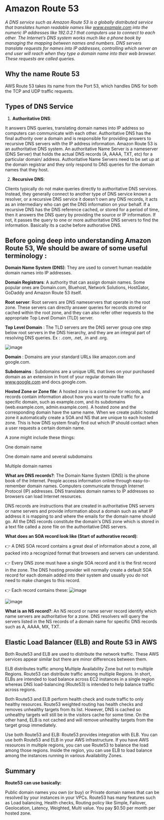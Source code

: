 # Amazon Route 53

*A DNS service such as Amazon Route 53 is a globally distributed service that translates human readable names like www.example.com into the numeric IP addresses like 192.0.2.1 that computers use to connect to each other. The Internet’s DNS system works much like a phone book by managing the mapping between names and numbers. DNS servers translate requests for names into IP addresses, controlling which server an end user will reach when they type a domain name into their web browser. These requests are called queries.*

## Why the name Route 53
AWS Route 53 takes its name from the Port 53, which handles DNS for both the TCP and UDP traffic requests.

## Types of DNS Service

1. **Authoritative DNS**: 

It answers DNS queries, translating domain names into IP address so computers can communicate with each other. 
Authoritative DNS has the final authority over a domain and is responsible for providing answers to recursive DNS servers with the IP address information. Amazon Route 53 is an authoritative DNS system.
An authoritative Name Server is a nameserver (DNS Server) that holds the actual DNS records (A, AAAA, TXT, etc) for a particular domain/ address. Authoritative Name Servers need to be set up at the domain registrar and they only respond to DNS queries for the domain names that they host.

2. **Recursive DNS**: 

Clients typically do not make queries directly to authoritative DNS services. Instead, they generally connect to another type of DNS service known a resolver, or a recursive DNS service
it doesn't own any DNS records, it acts as an intermediary who can get the DNS information on your behalf. If a recursive DNS has the DNS reference cached, or stored for a period of time, then it answers the DNS query by providing the source or IP information. If not, it passes the query to one or more authoritative DNS servers to find the information.
Basically its a cache before authorative DNS.


## Before going deep into understanding Amazon Route 53, We should be aware of some useful terminology :

**Domain Name System (DNS)**: They are used to convert human readable domain names into IP addresses.

**Domain Registrars**: A authority that can assign domain names. Some popular ones are Domain.com, Bluehost, Network Solutions, HostGator, GoDaddy and Amazon Route 53 itself.

**Root server**: Root servers are DNS nameservers that operate in the root zone. These servers can directly answer queries for records stored or cached within the root zone, and they can also refer other requests to the appropriate Top Level Domain (TLD) server.

**Top Level Domain** : The TLD servers are the DNS server group one step below root servers in the DNS hierarchy, and they are an integral part of resolving DNS queries. Ex : .com, .net, .in and .org.

![image](https://user-images.githubusercontent.com/33947539/153127625-ccbb3e02-6f0f-4257-af71-5170ac1f3f56.png)

**Domain** : Domains are your standard URLs like amazon.com and google.com.

**Subdomains** : Subdomains are a unique URL that lives on your purchased domain as an extension in front of your regular domain like www.google.com and docs.google.com.

**Hosted Zone or Zone file**: A hosted zone is a container for records, and records contain information about how you want to route traffic for a specific domain, such as example.com, and its subdomains (web.example.com, admin.example.com). A hosted zone and the corresponding domain have the same name. When we create public hosted zone it automatically create a SOA and NS that are unique to each hosted zone.
This is how DNS system finally find out which IP should contact when a user requests a certain domain name.

A zone might include these things:

One domain name

One domain name and several subdomains

Multiple domain names

**What are DNS records?**:
The Domain Name System (DNS) is the phone book of the Internet. People access information online through easy-to-remember domain names. Computers communicate through Internet Protocol (IP) addresses. DNS translates domain names to IP addresses so browsers can load Internet resources.

DNS records are instructions that are created in authoritative DNS servers or name servers and provide information about a domain such as what IP address it is mapping to and where the emails for the domain name should go. All the DNS records constitute the domain's DNS zone which is stored in a text file called a zone file on the authoritative DNS servers.

**What does an SOA record look like (Start of authorative record)**: 

👉 A DNS SOA record contains a great deal of information about a zone, all packed into a recognized format that browsers and servers can understand.

👉 Every DNS zone must have a single SOA record and it is the first record in the zone. The DNS hosting provider will normally create a default SOA record for each domain added into their system and usually you do not need to make changes to this record.


👉 Each record contains these:
![image](https://user-images.githubusercontent.com/33947539/153130279-b14c08a7-93c2-4e42-8c33-198a7aa4f021.png)

![image](https://user-images.githubusercontent.com/33947539/153130374-442c325c-06a0-4c7c-8961-000a0452e120.png)

**What is an NS record?**:
An NS record or name server record identify which name servers are authoritative for a zone. DNS resolvers will query the servers listed in the NS records of a domain name for specific DNS records such as A, AAAA, MX, TXT. 

## Elastic Load Balancer (ELB) and Route 53 in AWS

Both Route53 and ELB are used to distribute the network traffic. These AWS services appear similar but there are minor differences between them.

ELB distributes traffic among Multiple Availability Zone but not to multiple Regions. Route53 can distribute traffic among multiple Regions. In short, ELBs are intended to load balance across EC2 instances in a single region whereas DNS load-balancing (Route53) is intended to help balance traffic across regions.

Both Route53 and ELB perform health check and route traffic to only healthy resources. Route53 weighted routing has health checks and removes unhealthy targets from its list. However, DNS is cached so unhealthy targets will still be in the visitors cache for some time. On the other hand, ELB is not cached and will remove unhealthy targets from the target group immediately.

Use both Route53 and ELB: Route53 provides integration with ELB. You can use both Route53 and ELB in your AWS infrastructure. If you have AWS resources in multiple regions, you can use Route53 to balance the load among those regions. Inside the region, you can use ELB to load balance among the instances running in various Availability Zones.

## Summary 

**Route53 can use basically:**

Public domain names you own (or buy) or Private domain names that can be resolved by your instances in your VPCs.
Route53 has many features such as Load balancing, Health checks, Routing policy like Simple, Failover, Geolocation, Latency, Weighted, Multi value.
You pay $0.50 per month per hosted zone.

